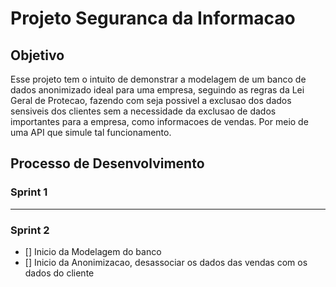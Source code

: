 # Projeto Seguranca da Informacao 

## Objetivo

Esse projeto tem o intuito de demonstrar a modelagem de um banco de dados anonimizado ideal para uma empresa, seguindo as regras da Lei Geral de Protecao, fazendo com seja possivel a exclusao dos dados sensiveis dos clientes sem a necessidade da exclusao de dados importantes para a empresa, como informacoes de vendas. Por meio de uma API que simule tal funcionamento.   


## Processo de Desenvolvimento

### Sprint 1

--------

### Sprint 2

- [] Inicio da Modelagem do banco
- [] Inicio da Anonimizacao, desassociar os dados das vendas com os dados do cliente